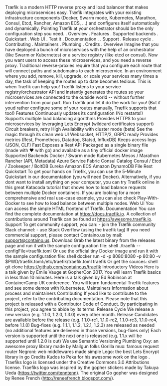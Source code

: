 Træfik is a modern HTTP reverse proxy and load balancer that makes deploying microservices easy. Træfik integrates with your existing infrastructure components (Docker, Swarm mode, Kubernetes, Marathon, Consul, Etcd, Rancher, Amazon ECS, ...) and configures itself automatically and dynamically. Pointing Træfik at your orchestrator should be the only configuration step you need. . Overview . Features . Supported backends . Quickstart . Web UI . Test it . Documentation . . Support . Release cycle . Contributing . Maintainers . Plumbing . Credits . Overview Imagine that you have deployed a bunch of microservices with the help of an orchestrator (like Swarm or Kubernetes) or a service registry (like etcd or consul). Now you want users to access these microservices, and you need a reverse proxy. Traditional reverse-proxies require that you configure each route that will connect paths and subdomains to each microservice. In an environment where you add, remove, kill, upgrade, or scale your services many times a day, the task of keeping the routes up to date becomes tedious. This is when Træfik can help you! Træfik listens to your service registry/orchestrator API and instantly generates the routes so your microservices are connected to the outside world -- without further intervention from your part. Run Træfik and let it do the work for you! (But if youd rather configure some of your routes manually, Træfik supports that too!) Features Continuously updates its configuration (No restarts!) Supports multiple load balancing algorithms Provides HTTPS to your microservices by leveraging Lets Encrypt (wildcard certificates support) Circuit breakers, retry High Availability with cluster mode (beta) See the magic through its clean web UI Websocket, HTTP/2, GRPC ready Provides metrics (Rest, Prometheus, Datadog, Statsd, InfluxDB) Keeps access logs (JSON, CLF) Fast Exposes a Rest API Packaged as a single binary file (made with :heart: with go) and available as a tiny official docker image Supported Backends Docker / Swarm mode Kubernetes Mesos / Marathon Rancher (API, Metadata) Azure Service Fabric Consul Catalog Consul / Etcd / Zookeeper / BoltDB Eureka Amazon ECS Amazon DynamoDB File Rest Quickstart To get your hands on Træfik, you can use the 5-Minute Quickstart in our documentation (you will need Docker). Alternatively, if you dont want to install anything on your computer, you can try Træfik online in this great Katacoda tutorial that shows how to load balance requests between multiple Docker containers. If you are looking for a more comprehensive and real use-case example, you can also check Play-With-Docker to see how to load balance between multiple nodes. Web UI You can access the simple HTML frontend of Træfik. Documentation You can find the complete documentation at https://docs.traefik.io. A collection of contributions around Træfik can be found at https://awesome.traefik.io. Support To get community support, you can: - join the Træfik community Slack channel: - use Stack Overflow (using the traefik tag) If you need commercial support, please contact Containo.us by mail: support@containo.us. Download Grab the latest binary from the releases page and run it with the sample configuration file: shell ./traefik --configFile=traefik.toml Or use the official tiny Docker image and run it with the sample configuration file: shell docker run -d -p 8080:8080 -p 80:80 -v $PWD/traefik.toml:/etc/traefik/traefik.toml traefik Or get the sources: shell git clone https://github.com/containous/traefik Introductory Videos Here is a talk given by Emile Vauge at GopherCon 2017. You will learn Træfik basics in less than 10 minutes. Here is a talk given by Ed Robinson at ContainerCamp UK conference. You will learn fundamental Træfik features and see some demos with Kubernetes. Maintainers Information about process and maintainers Contributing If youd like to contribute to the project, refer to the contributing documentation. Please note that this project is released with a Contributor Code of Conduct. By participating in this project, you agree to abide by its terms. Release Cycle We release a new version (e.g. 1.1.0, 1.2.0, 1.3.0) every other month. Release Candidates are available before the release (e.g. 1.1.0-rc1, 1.1.0-rc2, 1.1.0-rc3, 1.1.0-rc4, before 1.1.0) Bug-fixes (e.g. 1.1.1, 1.1.2, 1.2.1, 1.2.3) are released as needed (no additional features are delivered in those versions, bug-fixes only) Each version is supported until the next one is released (e.g. 1.1.x will be supported until 1.2.0 is out) We use Semantic Versioning Plumbing Oxy: an awesome proxy library made by Mailgun folks Gorilla mux: famous request router Negroni: web middlewares made simple Lego: the best Lets Encrypt library in go Credits Kudos to Peka for his awesome work on the logo . Traefiks logo is licensed under the Creative Commons 3.0 Attributions license. Traefiks logo was inspired by the gopher stickers made by Takuya Ueda (https://twitter.com/tenntenn). The original Go gopher was designed by Renee French (http://reneefrench.blogspot.com/).